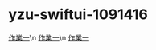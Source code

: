 # yzu-swiftui-1091416
[作業一](https://github.com/ncudemo/Breadcrumbsyzu-swiftui-1091416/blob/main/hw1.md)\n
[作業一](https://github.com/ncudemo/Breadcrumbsyzu-swiftui-1091416/blob/main/hw2.md)\n
[作業一](https://github.com/ncudemo/Breadcrumbsyzu-swiftui-1091416/blob/main/hw3.md)
